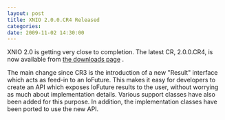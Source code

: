 ```yaml
---
layout: post
title: XNIO 2.0.0.CR4 Released
categories: 
date: 2009-11-02 14:30:00
---
```

 XNIO 2.0 is getting very close to completion. The latest CR, 2.0.0.CR4, is now available from [the downloads page]("http://www.jboss.org/xnio/downloads" "") .

The main change since CR3 is the introduction of a new "Result" interface which acts as feed-in to an IoFuture. This makes it easy for developers to create an API which exposes IoFuture results to the user, without worrying as much about implementation details. Various support classes have also been added for this purpose. In addition, the implementation classes have been ported to use the new API.